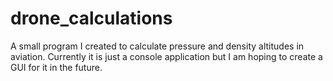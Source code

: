 # drone_calculations

A small program I created to calculate pressure and density altitudes in aviation.
Currently it is just a console application but I am hoping to create a GUI for it in the future.
